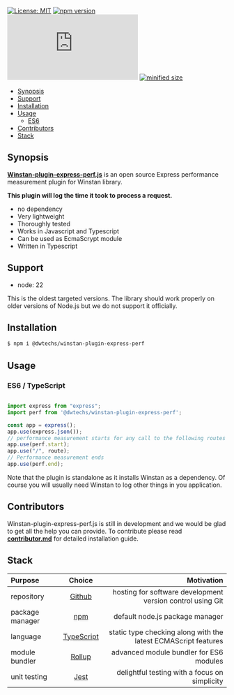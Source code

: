
[![License: MIT](https://img.shields.io/npm/l/@dwtechs/winstan-plugin-express-perf.svg?color=brightgreen)](https://opensource.org/licenses/MIT)
[![npm version](https://badge.fury.io/js/%40dwtechs%2Fwinstan-plugin-express-perf.svg)](https://www.npmjs.com/package/@dwtechs/winstan-plugin-express-perf)
[![last version release date](https://img.shields.io/github/release-date/DWTechs/Winstan-plugin-express-perf.js)](https://www.npmjs.com/package/@dwtechs/winstan-plugin-express-perf)
[![minified size](https://img.shields.io/bundlephobia/min/@dwtechs/winstan-plugin-express-perf?color=brightgreen)](https://www.npmjs.com/package/@dwtechs/winstan-plugin-express-perf)

- [Synopsis](#synopsis)
- [Support](#support)
- [Installation](#installation)
- [Usage](#usage)
  - [ES6](#es6)
- [Contributors](#contributors)
- [Stack](#stack)


## Synopsis

**[Winstan-plugin-express-perf.js](https://github.com/DWTechs/Winstan-plugin-express-perf.js)** is an open source Express performance measurement plugin for Winstan library.

**This plugin will log the time it took to process a request.**

- no dependency
- Very lightweight
- Thoroughly tested
- Works in Javascript and Typescript
- Can be used as EcmaScrypt module
- Written in Typescript


## Support

- node: 22

This is the oldest targeted versions. The library should work properly on older versions of Node.js but we do not support it officially.  


## Installation

```bash
$ npm i @dwtechs/winstan-plugin-express-perf
```


## Usage


### ES6 / TypeScript

```javascript

import express from "express";
import perf from '@dwtechs/winstan-plugin-express-perf';

const app = express();
app.use(express.json());
// performance measurement starts for any call to the following routes
app.use(perf.start);
app.use("/", route);
// Performance measurement ends
app.use(perf.end);

```

Note that the plugin is standalone as it installs Winstan as a dependency.
Of course you will usually need Winstan to log other things in you application. 


## Contributors

Winstan-plugin-express-perf.js is still in development and we would be glad to get all the help you can provide.
To contribute please read **[contributor.md](https://github.com/DWTechs/Winstan-plugin-express-perf.js/blob/main/contributor.md)** for detailed installation guide.


## Stack

| Purpose         |                    Choice                    |                                                     Motivation |
| :-------------- | :------------------------------------------: | -------------------------------------------------------------: |
| repository      |        [Github](https://github.com/)         |     hosting for software development version control using Git |
| package manager |     [npm](https://www.npmjs.com/get-npm)     |                                default node.js package manager |
| language        | [TypeScript](https://www.typescriptlang.org) | static type checking along with the latest ECMAScript features |
| module bundler  |      [Rollup](https://rollupjs.org)          |                        advanced module bundler for ES6 modules |
| unit testing    |          [Jest](https://jestjs.io/)          |                  delightful testing with a focus on simplicity |
